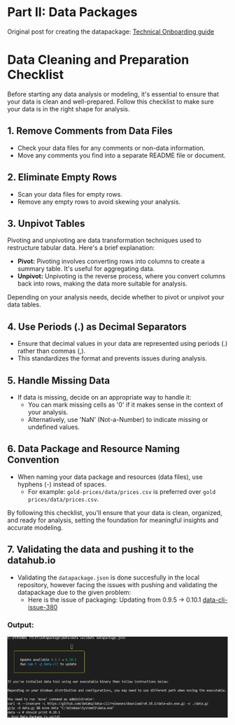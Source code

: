 # Part II: Data Packages
  Original post for creating the datapackage: [Technical Onboarding guide](https://datahub.io/docs/getting-started/datapackage-find-prepare-share-guide)
# Data Cleaning and Preparation Checklist

Before starting any data analysis or modeling, it's essential to ensure that your data is clean and well-prepared. Follow this checklist to make sure your data is in the right shape for analysis.

## 1. Remove Comments from Data Files

- Check your data files for any comments or non-data information.
- Move any comments you find into a separate README file or document.

## 2. Eliminate Empty Rows

- Scan your data files for empty rows.
- Remove any empty rows to avoid skewing your analysis.

## 3. Unpivot Tables

Pivoting and unpivoting are data transformation techniques used to restructure tabular data. Here's a brief explanation:

- **Pivot:** Pivoting involves converting rows into columns to create a summary table. It's useful for aggregating data.
- **Unpivot:** Unpivoting is the reverse process, where you convert columns back into rows, making the data more suitable for analysis.

Depending on your analysis needs, decide whether to pivot or unpivot your data tables.

## 4. Use Periods (.) as Decimal Separators

- Ensure that decimal values in your data are represented using periods (.) rather than commas (,).
- This standardizes the format and prevents issues during analysis.

## 5. Handle Missing Data

- If data is missing, decide on an appropriate way to handle it:
  - You can mark missing cells as '0' if it makes sense in the context of your analysis.
  - Alternatively, use 'NaN' (Not-a-Number) to indicate missing or undefined values.

## 6. Data Package and Resource Naming Convention

- When naming your data package and resources (data files), use hyphens (-) instead of spaces.
  - For example: `gold-prices/data/prices.csv` is preferred over `gold prices/data/prices.csv`.

By following this checklist, you'll ensure that your data is clean, organized, and ready for analysis, setting the foundation for meaningful insights and accurate modeling.

## 7. Validating the data and pushing it to the datahub.io
- Validating the `datapackage.json` is done succesfully in the local repository, however facing the issues with pushing and validating the datapackage due to the given problem:
  - Here is the issue of packaging: Updating from 0.9.5 -> 0.10.1 [data-cli-issue-380](https://github.com/datopian/data-cli/issues/380)
### Output: 
  <div style="text-align:center">
    <img src="https://raw.githubusercontent.com/gradedSystem/datapackage/main/images/img.png" alt="Image Description" />
  </div>

